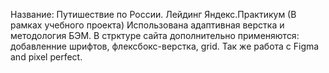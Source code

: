 Название: Путишествие по России.
Лейдинг Яндекс.Практикум (В рамках учебного проекта)
Использована адаптивная верстка и методология БЭМ.
В стрктуре сайта дополнительно применяются: добавленние шрифтов, флексбокс-верстка, grid.
Так же работа с Figma and pixel perfect.
